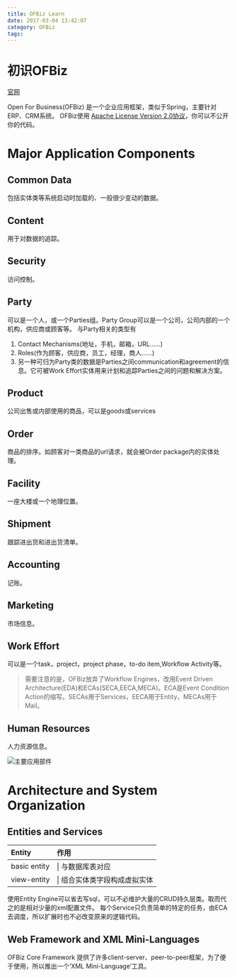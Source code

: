 ```yaml
---
title: OFBiz Learn
date: 2017-03-04 13:42:07
category: OFBiz
tags:
---
```


# 初识OFBiz
[官网](https://ofbiz.apache.org/apache-ofbiz-project-overview.html)

Open For Business(OFBiz) 是一个企业应用框架，类似于Spring，主要针对ERP、CRM系统。
OFBiz使用 [Apache License Version 2.0协议](https://www.apache.org/licenses/LICENSE-2.0)，你可以不公开你的代码。

# Major Application Components
## Common Data
包括实体类等系统启动时加载的、一般很少变动的数据。

## Content
用于对数据的追踪。

## Security
访问控制。

## Party
可以是一个人，或一个Parties组。Party Group可以是一个公司，公司内部的一个机构，供应商或顾客等。
与Party相关的类型有
1. Contact Mechanisms(地址，手机，邮箱，URL……)
2. Roles(作为顾客，供应商，员工，经理，商人……)
3. 另一种可归为Party类的数据是Parties之间communication和agreement的信息。它可被Work Effort实体用来计划和追踪Parties之间的问题和解决方案。

## Product
公司出售或内部使用的商品，可以是goods或services

## Order
商品的排序。如顾客对一类商品的url请求，就会被Order package内的实体处理。

## Facility
一座大楼或一个地理位置。

## Shipment
跟踪进出货和进出货清单。

## Accounting
记账。

## Marketing
市场信息。

## Work Effort
可以是一个task，project，project phase，to-do item,Workflow Activity等。

> 需要注意的是，OFBiz放弃了Workflow Engines，改用Event Driven Architecture(EDA)和ECAs(SECA,EECA,MECA)。ECA是Event Condition Action的缩写。SECAs用于Services，EECA用于Entity，MECAs用于Mail。

## Human Resources
人力资源信息。

![主要应用部件](ofbiz.png)

# Architecture and System Organization
## Entities and Services
| Entity  | 作用   |
|:---|:---|
|basic entity |&#124; 与数据库表对应 |
|view-entity  |&#124; 组合实体类字段构成虚拟实体|

使用Entity Engine可以省去写sql，可以不必维护大量的CRUD持久层类。取而代之的是相对少量的xml配置文件。
每个Service只负责简单的特定的任务，由ECA去调度，所以扩展时也不必改变原来的逻辑代码。

## Web Framework and XML Mini-Languages
OFBiz Core Framework 提供了许多client-server、peer-to-peer框架，为了便于使用，所以推出一个‘XML Mini-Language’工具。


